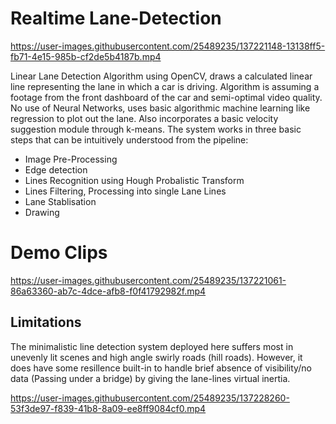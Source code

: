 # Realtime Lane-Detection

https://user-images.githubusercontent.com/25489235/137221148-13138ff5-fb71-4e15-985b-cf2de5b4187b.mp4

Linear Lane Detection Algorithm using OpenCV, draws a calculated linear line representing the lane in which a car is driving. Algorithm is assuming a footage from the front dashboard of the car and semi-optimal video quality. No use of Neural Networks, uses basic algorithmic machine learning like regression to plot out the lane. Also incorporates a basic velocity suggestion module through k-means. The system works in three basic steps that can be intuitively understood from the pipeline:  
- Image Pre-Processing
- Edge detection
- Lines Recognition using Hough Probalistic Transform
- Lines Filtering, Processing into single Lane Lines
- Lane Stablisation
- Drawing

# Demo Clips

https://user-images.githubusercontent.com/25489235/137221061-86a63360-ab7c-4dce-afb8-f0f41792982f.mp4

## Limitations
The minimalistic line detection system deployed here suffers most in unevenly lit scenes and high angle swirly roads (hill roads). However, it does have some resillence built-in to handle brief absence of visibility/no data (Passing under a bridge) by giving the lane-lines virtual inertia.

https://user-images.githubusercontent.com/25489235/137228260-53f3de97-f839-41b8-8a09-ee8ff9084cf0.mp4
